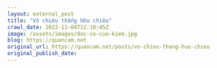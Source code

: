 ```yaml
---
layout: external_post
title: "Vô chiêu thắng hữu chiêu"
crawl_date: 2022-11-04T12:18:45Z
image: /assets/images/doc-co-cuu-kiem.jpg
blog: https://quancam.net
original_url: https://quancam.net/posts/vo-chieu-thang-huu-chieu
original_publish_date: 
---
```


